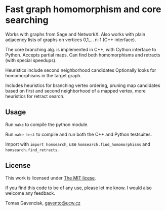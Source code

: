 Fast graph homomorphism and core searching
============================================

Works with graphs from Sage and NetworkX.
Also works with plain adjacency lists of graphs on vertices 0,1,... n-1 (C++ interface).

The core branching alg. is implemented in C++, with Cython interface to Python.
Accepts partial maps. Can find both homomorphisms and retracts (with special speedups).


Heuristics include second neighborhood candidates Optionally looks for homomorphisms in the target graph.

Includes heuristics for branching vertex ordering, pruning map candidates based on first and second neighborhood
of a mapped vertex, more heuristics for retract search.

Usage
-----

Run `make` to compile the python module.

Run `make test` to compile and run both the C++ and Python testsuites.

Import with `import homsearch`, use `homsearch.find_homomorphisms` and `homsearch.find_retracts`.

License
-------

This work is licensed under [The MIT licese](http://opensource.org/licenses/MIT).

If you find this code to be of any use, please let me know. I would also welcome any feedback.

Tomas Gavenciak, gavento@ucw.cz
